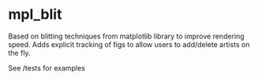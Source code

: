 # mpl_blit

Based on blitting techniques from matplotlib library to improve rendering speed. Adds explicit tracking of figs to allow users to add/delete artists on the fly.

See /tests for examples
